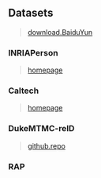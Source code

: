 ## Datasets

> [download.BaiduYun](https://pan.baidu.com/s/1_gYK6iXQDxJnRwlmiTagFw)

### INRIAPerson

> [homepage](http://pascal.inrialpes.fr/data/human/)

### Caltech

> [homepage](http://www.vision.caltech.edu/Image_Datasets/CaltechPedestrians/)

### DukeMTMC-reID

> [github.repo](https://github.com/layumi/DukeMTMC-reID_evaluation)

### RAP